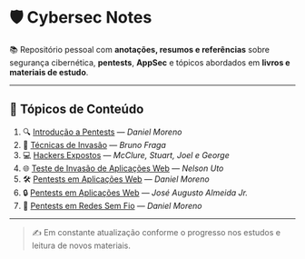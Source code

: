 # 🛡️ Cybersec Notes

📚 Repositório pessoal com **anotações, resumos e referências** sobre segurança cibernética, **pentests**, **AppSec** e tópicos abordados em **livros e materiais de estudo**.

---

## 📌 Tópicos de Conteúdo

1. 🔍 [Introdução a Pentests](#) — *Daniel Moreno*  
2. 🧠 [Técnicas de Invasão](#) — *Bruno Fraga*  
3. 💻 [Hackers Expostos](#) — *McClure, Stuart, Joel e George*  
4. 🌐 [Teste de Invasão de Aplicações Web](#) — *Nelson Uto*  
5. 🛠️ [Pentests em Aplicações Web](#) — *Daniel Moreno*  
6. 🔒 [Pentests em Aplicações Web](#) — *José Augusto Almeida Jr.*  
7. 📡 [Pentests em Redes Sem Fio](#) — *Daniel Moreno*

---

> ✍️ Em constante atualização conforme o progresso nos estudos e leitura de novos materiais.
